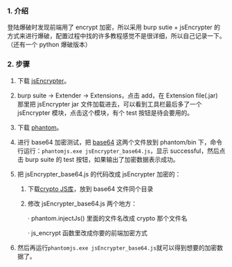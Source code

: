 ### 1. 介绍

  登陆爆破时发现前端用了 encrypt 加密，所以采用 burp sutie + jsEncrypter 的方式来进行爆破，配置过程中找的许多教程感觉不是很详细，所以自己记录一下。（还有一个 python 爆破版本）

### 2. 步骤

  1. 下载 [jsEncrypter](https://github.com/c0ny1/jsEncrypter/releases/tag/0.3.2)。
  
  2. burp suite -> Extender -> Extensions，点击 add，在 Extension file(.jar) 那里把 jsEncrypter jar 文件加载进去，可以看到工具栏最后多了一个 jsEncrypter 模块，点击这个模块，有个 test 按钮是待会要用的。
  
  3. 下载 [phantom](https://phantomjs.org/download.html)。
  
  4. 进行 base64 加密测试，把 [base64](https://github.com/c0ny1/jsEncrypter/tree/master/test/TestScript/Base64) 这两个文件放到 phantom/bin 下，命令行运行：```phantomjs.exe jsEncrypter_base64.js```，显示 successful，然后点击 burp suite 的 test 按钮，如果输出了加密数据表示成功。
  
  5. 把 jsEncrypter_base64.js 的代码改成 jsEncrypter 加密的：
  
     1. 下载[crypto JS库](https://cdnjs.cloudflare.com/ajax/libs/crypto-js/4.0.0/crypto-js.min.js)，放到 base64 文件同个目录
     2. 修改 jsEncrypter_base64.js 两个地方：
     
         · phantom.injectJs() 里面的文件名改成 crypto 那个文件名
         
         · js_encrypt 函数里改成你要的前端加密方式
         
  6. 然后再运行```phantomjs.exe jsEncrypter_base64.js```就可以得到想要的加密数据了。
